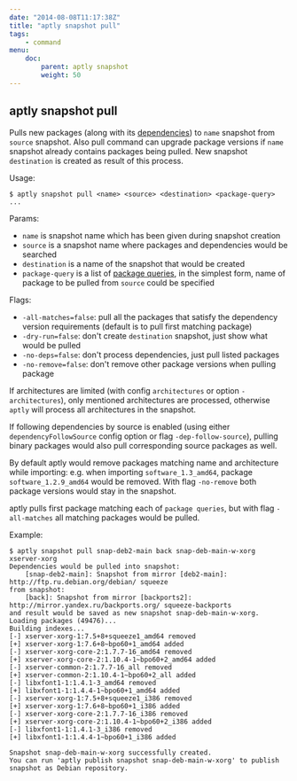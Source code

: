 ```yaml
---
date: "2014-08-08T11:17:38Z"
title: "aptly snapshot pull"
tags:
    - command
menu:
    doc:
        parent: aptly snapshot
        weight: 50
---
```


aptly snapshot pull
-------------------

Pulls new packages (along with its [dependencies](/doc/feature/dependencies)) to `name` snapshot from
`source` snapshot. Also pull command can upgrade package versions if
`name` snapshot already contains packages being pulled. New
snapshot `destination` is created as result of this process.

Usage:

    $ aptly snapshot pull <name> <source> <destination> <package-query> ...

Params:

-   `name` is snapshot name which has been given during snapshot
    creation
-   `source` is a snapshot name where packages and dependencies would be
    searched
-   `destination` is a name of the snapshot that would be created
-   `package-query` is a list of [package queries](/doc/feature/query/), in
    the simplest form, name of package to be pulled from `source` could
    be specified

Flags:

-   `-all-matches=false`: pull all the packages that satisfy the
    dependency version requirements (default is to pull first matching
    package)
-   `-dry-run=false`: don't create `destination` snapshot, just show what
    would be pulled
-   `-no-deps=false`: don't process dependencies, just pull listed
    packages
-   `-no-remove=false`: don't remove other package versions when pulling
    package

If architectures are limited (with config `architectures` or option
`-architectures`), only mentioned architectures are processed, otherwise
`aptly` will process all architectures in the snapshot.

If following dependencies by source is enabled (using either
`dependencyFollowSource` config option or flag `-dep-follow-source`),
pulling binary packages would also pull corresponding source packages as
well.

By default aptly would remove packages matching name and architecture
while importing: e.g. when importing `software_1.3_amd64`, package
`software_1.2.9_amd64` would be removed. With flag `-no-remove` both
package versions would stay in the snapshot.

aptly pulls first package matching each of `package queries`, but with
flag `-all-matches` all matching packages would be pulled.

Example:

    $ aptly snapshot pull snap-deb2-main back snap-deb-main-w-xorg xserver-xorg
    Dependencies would be pulled into snapshot:
        [snap-deb2-main]: Snapshot from mirror [deb2-main]: http://ftp.ru.debian.org/debian/ squeeze
    from snapshot:
        [back]: Snapshot from mirror [backports2]: http://mirror.yandex.ru/backports.org/ squeeze-backports
    and result would be saved as new snapshot snap-deb-main-w-xorg.
    Loading packages (49476)...
    Building indexes...
    [-] xserver-xorg-1:7.5+8+squeeze1_amd64 removed
    [+] xserver-xorg-1:7.6+8~bpo60+1_amd64 added
    [-] xserver-xorg-core-2:1.7.7-16_amd64 removed
    [+] xserver-xorg-core-2:1.10.4-1~bpo60+2_amd64 added
    [-] xserver-common-2:1.7.7-16_all removed
    [+] xserver-common-2:1.10.4-1~bpo60+2_all added
    [-] libxfont1-1:1.4.1-3_amd64 removed
    [+] libxfont1-1:1.4.4-1~bpo60+1_amd64 added
    [-] xserver-xorg-1:7.5+8+squeeze1_i386 removed
    [+] xserver-xorg-1:7.6+8~bpo60+1_i386 added
    [-] xserver-xorg-core-2:1.7.7-16_i386 removed
    [+] xserver-xorg-core-2:1.10.4-1~bpo60+2_i386 added
    [-] libxfont1-1:1.4.1-3_i386 removed
    [+] libxfont1-1:1.4.4-1~bpo60+1_i386 added

    Snapshot snap-deb-main-w-xorg successfully created.
    You can run 'aptly publish snapshot snap-deb-main-w-xorg' to publish snapshot as Debian repository.
